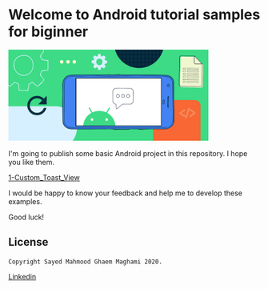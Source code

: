 # Welcome to Android tutorial samples for biginner

<img width="400" style="center" src="./readmeImage.png" />

I'm going to publish some basic Android project in this repository. I hope you like them.


[1-Custom_Toast_View](https://github.com/mahmood-ghaem/AndroidTutorialSamples_Biginner/wiki/Custom_Toast_View)


I would be happy to know your feedback and help me to develop these examples.

Good luck!







## License
```
Copyright Sayed Mahmood Ghaem Maghami 2020.
```
[Linkedin](https://www.linkedin.com/in/mahmood-ghaemmaghami)

